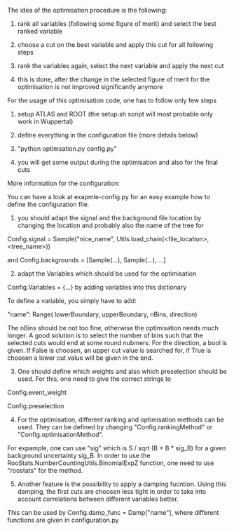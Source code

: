 The idea of the optimisation procedure is the following:

1) rank all variables (following some figure of merit) and select the best ranked variable

2) choose a cut on the best variable and apply this cut for all following steps

3) rank the variables again, select the next variable and apply the next cut

4) this is done, after the change in the selected figure of merit for the optimisation is not improved significantly anymore



For the usage of this optimisation code, one has to follow only few steps

1) setup ATLAS and ROOT (the setup.sh script will most probable only work in Wuppertal)

2) define everything in the configuration file (more details below)

3) "python optimsation.py config.py"

4) you will get some output during the optimisation and also for the final cuts



More information for the configuration:

You can have a look at exapmle-config.py for an easy example how to define the configuration file.

1) you should adapt the signal and the background file location by changing the location and probably also the name of the tree for 

Config.signal = Sample("nice_name", Utils.load_chain(<file_location>, <tree_name>))

and Config.backgrounds = [Sample(...), Sample(...), ...]

2) adapt the Variables which should be used for the optimisation

Config.Variables = {...} by adding variables into this dictionary

To define a variable, you simply have to add:

"name": Range( lowerBoundary, upperBoundary, nBins, direction)

The nBins should be not too fine, otherwise the optimisation needs much longer. A good solution is to select the number of bins such that the selected cuts would end at some round nubmers.
For the direction, a bool is given. If False is choosen, an upper cut value is searched for, if True is choosen a lower cut value will be given in the end.


3) One should define which weights and also which preselection should be used. For this, one need to give the correct strings to

Config.event_weight

Config.preselection

4) For the optimisation, different ranking and optimisation methods can be used. They can be defined by changing "Config.rankingMethod" or "Config.optimisationMethod".

For expample, one can use "sig" which is S / sqrt (B + B * sig_B) for a given background uncertainty sig_B. In order to use the RooStats.NumberCountingUtils.BinomialExpZ function, one need to use "roostats" for the method.

5) Another feature is the possibility to apply a damping fucntion. Using this damping, the first cuts are choosen less tight in order to take into account correlations between different variables better.

This can be used by Config.damp_func = Damp["name"], where different functions are given in configuration.py